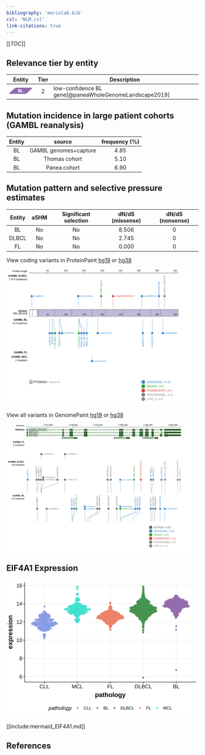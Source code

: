```yaml
---
bibliography: 'morinlab.bib'
csl: 'NLM.csl'
link-citations: true
---
```

[[_TOC_]]



## Relevance tier by entity

|Entity|Tier|Description            |
|:------:|:----:|-----------------------|
|![BL](images/icons/BL_tier1.png)    |2   |low-confidence BL gene[@paneaWholeGenomeLandscape2019]|

## Mutation incidence in large patient cohorts (GAMBL reanalysis)

|Entity|source               |frequency (%)|
|:------:|:---------------------:|:-------------:|
|BL    |GAMBL genomes+capture|4.85         |
|BL    |Thomas cohort        |5.10         |
|BL    |Panea cohort         |6.90         |

## Mutation pattern and selective pressure estimates

|Entity|aSHM|Significant selection|dN/dS (missense)|dN/dS (nonsense)|
|:------:|:----:|:---------------------:|:----------------:|:----------------:|
|BL    |No  |No                   |8.506           |0               |
|DLBCL |No  |No                   |2.745           |0               |
|FL    |No  |No                   |0.000           |0               |


View coding variants in ProteinPaint [hg19](https://morinlab.github.io/LLMPP/GAMBL/EIF4A1_protein.html)  or [hg38](https://morinlab.github.io/LLMPP/GAMBL/EIF4A1_protein_hg38.html)

![](images/proteinpaint/EIF4A1_NM_001416.svg)

View all variants in GenomePaint [hg19](https://morinlab.github.io/LLMPP/GAMBL/EIF4A1.html)  or [hg38](https://morinlab.github.io/LLMPP/GAMBL/EIF4A1_hg38.html)

![](images/proteinpaint/EIF4A1.svg)

## EIF4A1 Expression
![](images/gene_expression/EIF4A1_by_pathology.svg)
<!-- ORIGIN: paneaWholeGenomeLandscape2019 -->
<!-- BL: paneaWholeGenomeLandscape2019 -->

[[include:mermaid_EIF4A1.md]]

## References
